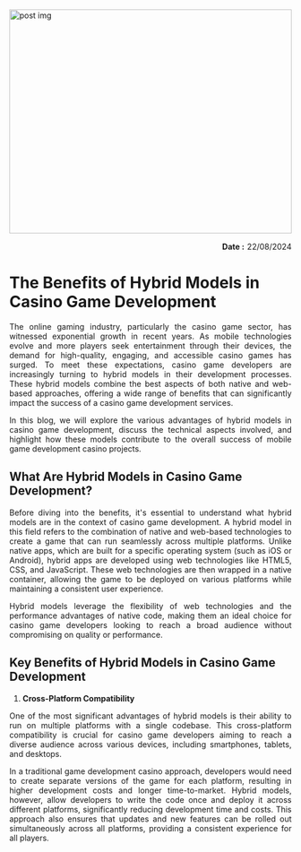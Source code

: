 


<div style="width:100%;margin:10px 0px 10px 0px;">
<img style="max-height:400px; width:100%; object-fit:cover;" src="/assets/images/residential banner home 2.jpg" alt="post img" /> 
</div>
<div style="display:flex;margin:15px 0px; justify-content:end;">
<span style="font-weight:bold;padding:0px 5px 0px 0px;">Date : </span> 22/08/2024
</div>
<h1>The Benefits of Hybrid Models in Casino Game Development</h1>

<p style="text-align: justify;">The online gaming industry, particularly the casino game sector, has witnessed exponential growth in recent years. As mobile technologies evolve and more players seek entertainment through their devices, the demand for high-quality, engaging, and accessible casino games has surged. To meet these expectations, casino game developers are increasingly turning to hybrid models in their development processes. These hybrid models combine the best aspects of both native and web-based approaches, offering a wide range of benefits that can significantly impact the success of a casino game development services.</p>

<p style="text-align: justify;">In this blog, we will explore the various advantages of hybrid models in casino game development, discuss the technical aspects involved, and highlight how these models contribute to the overall success of mobile game development casino projects.</p>

<h2>What Are Hybrid Models in Casino Game Development?</h2>

<p style="text-align: justify;">Before diving into the benefits, it's essential to understand what hybrid models are in the context of casino game development. A hybrid model in this field refers to the combination of native and web-based technologies to create a game that can run seamlessly across multiple platforms. Unlike native apps, which are built for a specific operating system (such as iOS or Android), hybrid apps are developed using web technologies like HTML5, CSS, and JavaScript. These web technologies are then wrapped in a native container, allowing the game to be deployed on various platforms while maintaining a consistent user experience.</p>

<p style="text-align: justify;">Hybrid models leverage the flexibility of web technologies and the performance advantages of native code, making them an ideal choice for casino game developers looking to reach a broad audience without compromising on quality or performance.</p>

<h2>Key Benefits of Hybrid Models in Casino Game Development</h2>

<ol>
  <li><strong>Cross-Platform Compatibility</strong></li>
</ol>

<p style="text-align: justify;">One of the most significant advantages of hybrid models is their ability to run on multiple platforms with a single codebase. This cross-platform compatibility is crucial for casino game developers aiming to reach a diverse audience across various devices, including smartphones, tablets, and desktops.</p>

<p style="text-align: justify;">In a traditional game development casino approach, developers would need to create separate versions of the game for each platform, resulting in higher development costs and longer time-to-market. Hybrid models, however, allow developers to write the code once and deploy it across different platforms, significantly reducing development time and costs. This approach also ensures that updates and new features can be rolled out simultaneously across all platforms, providing a consistent experience for all players.</p>
